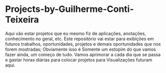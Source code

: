 # Projects-by-Guilherme-Conti-Teixeira
Aqui vão estar projetos que eu mesmo fiz de aplicações, anotações, conhecimento no geral, etc.
Este repositório vai estar para exibições em futuros trabalhos, oportunidades, projetos e demais oportunidades que nos forem mostradas; Obviamente isso é
Somente um estopim do que vamos fazer ainda, um começo de tudo. Vamos aprimorar a cada dia que se passa e gastar horas diárias para colocar projetos para
Visualizações futuram aqui.
